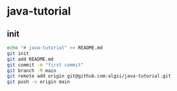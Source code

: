 # java-tutorial

## init

```bash
echo "# java-tutorial" >> README.md
git init
git add README.md
git commit -m "first commit"
git branch -M main
git remote add origin git@github.com:algsi/java-tutorial.git
git push -u origin main
```



